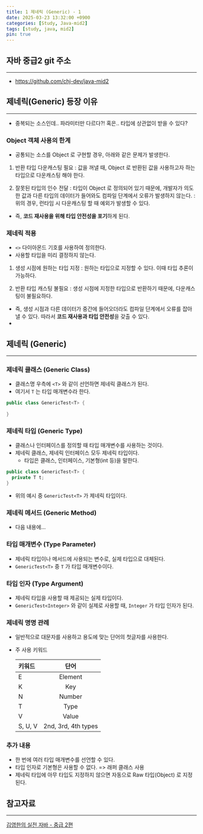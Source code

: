 ```yaml
---
title: 1 제네릭 (Generic) - 1
date: 2025-03-23 13:32:00 +0900
categories: [Study, Java-mid2]
tags: [study, java, mid2]
pin: true
---
```


## 자바 중급2 git 주소
<hr />

- <https://github.com/chj-dev/java-mid2>


## 제네릭(Generic) 등장 이유
<hr />

- 중복되는 소스인데.. 파라미터만 다르다?! 혹은.. 타입에 상관없이 받을 수 있다?

### Object 객체 사용의 한계

- 공통되는 소스를 Object 로 구현할 경우, 아래와 같은 문제가 발생한다.

1. 반환 타입 다운캐스팅 필요
: 값을 꺼낼 때, Object 로 반환된 값을 사용하고자 하는 타입으로 다운캐스팅 해야 한다.

2. 잘못된 타입의 인수 전달
: 타입이 Object 로 정의되어 있기 때문에, 개발자가 의도한 값과 다른 타입의 데이터가 들어와도 컴파일 단계에서 오류가 발생하지 않는다.
: 위의 경우, 런타임 시 다운캐스팅 할 때 예외가 발생할 수 있다.

- 즉, **코드 재사용을 위해 타입 안전성을 포기**하게 된다.

### 제네릭 적용

- `<>` 다이아몬드 기호를 사용하여 정의한다.
- 사용할 타입을 미리 결정하지 않는다.

1. 생성 시점에 원하는 타입 지정
: 원하는 타입으로 지정할 수 있다. 이때 타입 추론이 가능하다.

2. 반환 타입 캐스팅 불필요
: 생성 시점에 지정한 타입으로 반환하기 때문에, 다운캐스팅이 불필요하다.

- 즉, 생성 시점과 다른 데이터가 중간에 들어오더라도 컴파일 단계에서 오류를 잡아낼 수 있다.
따라서 **코드 재사용과 타입 안전성**을 갖출 수 있다.
- 

## 제네릭 (Generic)
<hr />

### 제네릭 클래스 (Generic Class)

- 클래스명 우측에 `<T>` 와 같이 선언하면 제네릭 클래스가 된다.
- 여기서 `T` 는 타입 매개변수라 한다.
```java
public class GenericTest<T> {
  
}
```

### 제네릭 타입 (Generic Type)

- 클래스나 인터페이스를 정의할 때 타입 매개변수를 사용하는 것이다.
- 제네릭 클래스, 제네릭 인터페이스 모두 제네릭 타입이다.
  - 타입은 클래스, 인터페이스, 기본형(int 등)을 말한다.
```java
public class GenericTest<T> { 
  private T t;
}
```
- 위의 예시 중 `GenericTest<T>` 가 제네릭 타입이다.

### 제네릭 메서드 (Generic Method)

- 다음 내용에...

### 타입 매개변수 (Type Parameter)

- 제네릭 타입이나 메서드에 사용되는 변수로, 실제 타입으로 대체된다.
- `GenericTest<T>` 중 `T` 가 타입 매개변수이다.

### 타입 인자 (Type Argument)

- 제네릭 타입을 사용할 때 제공되는 실제 타입이다.
- `GenericTest<Integer>` 와 같이 실제로 사용할 때, `Integer` 가 타입 인자가 된다.

### 제네릭 명명 관례

- 일반적으로 대문자를 사용하고 용도에 맞는 단어의 첫글자를 사용한다.
- 주 사용 키워드

  | 키워드     |         단어          |
  |:--------|:-------------------:|
  | E       |       Element       |
  | K       |         Key         |
  | N       |       Number        |
  | T       |        Type         |
  | V       |        Value        |
  | S, U, V | 2nd, 3rd, 4th types |

### 추가 내용

- 한 번에 여러 타입 매개변수를 선언할 수 있다.
- 타입 인자로 기본형은 사용할 수 없다. => 래퍼 클래스 사용
- 제네릭 타입에 아무 타입도 지정하지 않으면 자동으로 Raw 타입(Object) 로 지정된다.


## 참고자료
<hr />

[김영한의 실전 자바 - 중급 2편](https://www.inflearn.com/course/%EA%B9%80%EC%98%81%ED%95%9C%EC%9D%98-%EC%8B%A4%EC%A0%84-%EC%9E%90%EB%B0%94-%EC%A4%91%EA%B8%89-2/dashboard)
